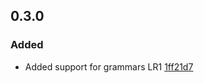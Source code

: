 ## 0.3.0

### Added

* Added support for grammars LR1
  [1ff21d7](https://github.com/ls16/message-reader/commit/1ff21d7e620a297560e903cc6fbe6b955e9171f4)
